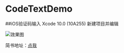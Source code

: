 # CodeTextDemo
##iOS验证码输入
Xcode 10.0 (10A255) 新建项目并编辑

![效果图](https://github.com/HouWan/CodeTextDemo/blob/master/111-qibot.cn.png)

简书地址：[点我](https://www.jianshu.com/)


